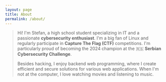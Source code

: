 ```yaml
---
layout: page
title: About
permalink: /about/
---
```


>Hi! I'm Stefan, a high school student specializing in IT and a passionate __cybersecurity enthusiast__. 
>I'm a big fan of Linux and regularly participate in __Capture The Flag (CTF)__ competitions. I'm particularly proud of becoming the 2024 champion at the 🇷🇸 __Serbian Cybersecurity Challenge__.
>
>Besides hacking, I enjoy backend web programming, where I create efficient and secure solutions for various web applications. When I'm not at the computer, I love watching movies and listening to music.

